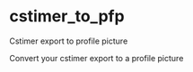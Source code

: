 # cstimer_to_pfp
Cstimer export to profile picture

Convert your cstimer export to a profile picture
